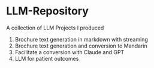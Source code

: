 # LLM-Repository
A collection of LLM Projects I produced

1. Brochure text generation in markdown with streaming
2. Brochure text generation and conversion to Mandarin
3. Facilitate a conversion with Claude and GPT
4. LLM for patient outcomes
